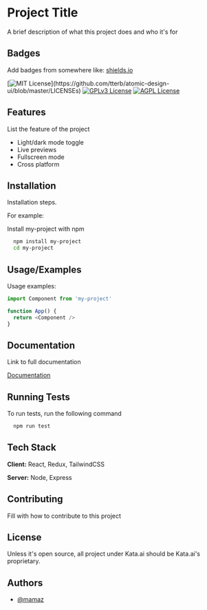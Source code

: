 # Project Title

A brief description of what this project does and who it's for


## Badges

Add badges from somewhere like: [shields.io](https://shields.io/)

[![MIT License](https://img.shields.io/apm/l/atomic-design-ui.svg?)](https://github.com/tterb/atomic-design-ui/blob/master/LICENSEs)
[![GPLv3 License](https://img.shields.io/badge/License-GPL%20v3-yellow.svg)](https://opensource.org/licenses/)
[![AGPL License](https://img.shields.io/badge/license-AGPL-blue.svg)](http://www.gnu.org/licenses/agpl-3.0)


## Features

List the feature of the project

- Light/dark mode toggle
- Live previews
- Fullscreen mode
- Cross platform


## Installation

Installation steps.

For example:

Install my-project with npm

```bash
  npm install my-project
  cd my-project
```
    
## Usage/Examples

Usage examples:

```javascript
import Component from 'my-project'

function App() {
  return <Component />
}
```


## Documentation

Link to full documentation

[Documentation](https://linktodocumentation)


## Running Tests

To run tests, run the following command

```bash
  npm run test
```


## Tech Stack

**Client:** React, Redux, TailwindCSS

**Server:** Node, Express


## Contributing

Fill with how to contribute to this project


## License

Unless it's open source, all project under Kata.ai should be Kata.ai's proprietary.


## Authors

- [@mamaz](https://twitter.com/hismamaz)

 

